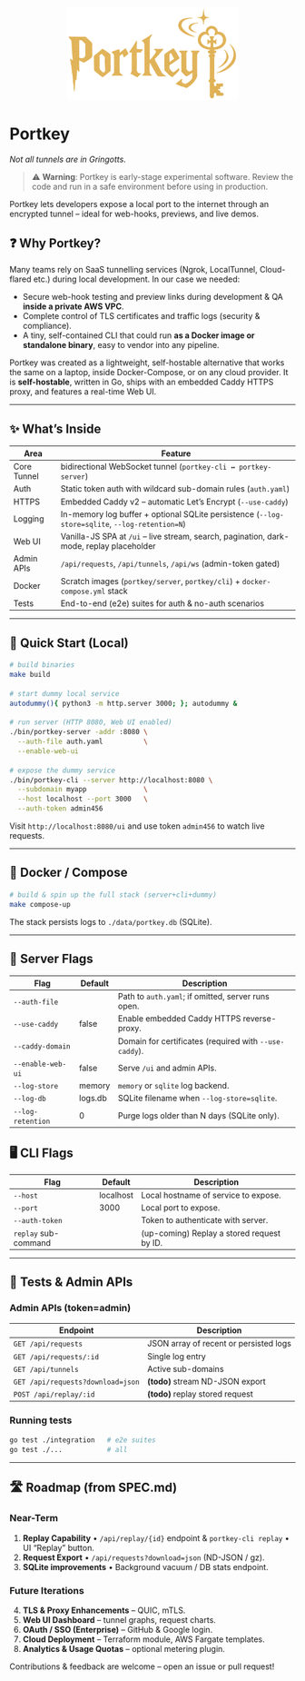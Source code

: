 <p align="center">
  <img src="logo.png" alt="Portkey Logo" width="300"/>
</p>

# Portkey

_Not all tunnels are in Gringotts._

> ⚠️ **Warning**: Portkey is early-stage experimental software. Review the code and run in a safe environment before using in production.

Portkey lets developers expose a local port to the internet through an encrypted tunnel – ideal for web-hooks, previews, and live demos.

## ❓ Why Portkey?

Many teams rely on SaaS tunnelling services (Ngrok, LocalTunnel, Cloud-flared etc.) during local development. In our case we needed:

- Secure web-hook testing and preview links during development & QA **inside a private AWS VPC**.
- Complete control of TLS certificates and traffic logs (security & compliance).
- A tiny, self-contained CLI that could run **as a Docker image or standalone binary**, easy to vendor into any pipeline.

Portkey was created as a lightweight, self-hostable alternative that works the same on a laptop, inside Docker-Compose, or on any cloud provider.
It is **self-hostable**, written in Go, ships with an embedded Caddy HTTPS proxy, and features a real-time Web UI.

---

## ✨ What’s Inside

| Area        | Feature                                                                                        |
| ----------- | ---------------------------------------------------------------------------------------------- |
| Core Tunnel | bidirectional WebSocket tunnel (`portkey-cli ↔ portkey-server`)                                |
| Auth        | Static token auth with wildcard sub-domain rules (`auth.yaml`)                                 |
| HTTPS       | Embedded Caddy v2 – automatic Let’s Encrypt (`--use-caddy`)                                    |
| Logging     | In-memory log buffer + optional SQLite persistence (`--log-store=sqlite`, `--log-retention=N`) |
| Web UI      | Vanilla-JS SPA at `/ui` – live stream, search, pagination, dark-mode, replay placeholder       |
| Admin APIs  | `/api/requests`, `/api/tunnels`, `/api/ws` (admin-token gated)                                 |
| Docker      | Scratch images (`portkey/server`, `portkey/cli`) + `docker-compose.yml` stack                  |
| Tests       | End-to-end (e2e) suites for auth & no-auth scenarios                                           |

---

## 🏁 Quick Start (Local)

```bash
# build binaries
make build

# start dummy local service
autodummy(){ python3 -m http.server 3000; }; autodummy &

# run server (HTTP 8080, Web UI enabled)
./bin/portkey-server -addr :8080 \
  --auth-file auth.yaml          \
  --enable-web-ui

# expose the dummy service
./bin/portkey-cli --server http://localhost:8080 \
  --subdomain myapp              \
  --host localhost --port 3000   \
  --auth-token admin456
```

Visit `http://localhost:8080/ui` and use token `admin456` to watch live requests.

---

## 🐳 Docker / Compose

```bash
# build & spin up the full stack (server+cli+dummy)
make compose-up
```

The stack persists logs to `./data/portkey.db` (SQLite).

---

## 🔌 Server Flags

| Flag              | Default | Description                                            |
| ----------------- | ------- | ------------------------------------------------------ |
| `--auth-file`     |         | Path to `auth.yaml`; if omitted, server runs open.     |
| `--use-caddy`     | false   | Enable embedded Caddy HTTPS reverse-proxy.             |
| `--caddy-domain`  |         | Domain for certificates (required with `--use-caddy`). |
| `--enable-web-ui` | false   | Serve `/ui` and admin APIs.                            |
| `--log-store`     | memory  | `memory` or `sqlite` log backend.                      |
| `--log-db`        | logs.db | SQLite filename when `--log-store=sqlite`.             |
| `--log-retention` | 0       | Purge logs older than N days (SQLite only).            |

## 🖥️ CLI Flags

| Flag                 | Default   | Description                                |
| -------------------- | --------- | ------------------------------------------ |
| `--host`             | localhost | Local hostname of service to expose.       |
| `--port`             | 3000      | Local port to expose.                      |
| `--auth-token`       |           | Token to authenticate with server.         |
| `replay` sub-command |           | (up-coming) Replay a stored request by ID. |

---

## 🧪 Tests & Admin APIs

### Admin APIs (token=admin)

| Endpoint                          | Description                            |
| --------------------------------- | -------------------------------------- |
| `GET /api/requests`               | JSON array of recent or persisted logs |
| `GET /api/requests/:id`           | Single log entry                       |
| `GET /api/tunnels`                | Active sub-domains                     |
| `GET /api/requests?download=json` | **(todo)** stream ND-JSON export       |
| `POST /api/replay/:id`            | **(todo)** replay stored request       |

### Running tests

```bash
go test ./integration   # e2e suites
go test ./...           # all
```

---

## 🛣️ Roadmap (from SPEC.md)

### Near-Term

1. **Replay Capability**
   • `/api/replay/{id}` endpoint & `portkey-cli replay`
   • UI “Replay” button.
2. **Request Export**
   • `/api/requests?download=json` (ND-JSON / gz).
3. **SQLite improvements**
   • Background vacuum / DB stats endpoint.

### Future Iterations

4. **TLS & Proxy Enhancements** – QUIC, mTLS.
5. **Web UI Dashboard** – tunnel graphs, request charts.
6. **OAuth / SSO (Enterprise)** – GitHub & Google login.
7. **Cloud Deployment** – Terraform module, AWS Fargate templates.
8. **Analytics & Usage Quotas** – optional metering plugin.

Contributions & feedback are welcome – open an issue or pull request!
